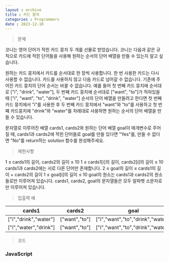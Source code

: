 ```yaml
---
layout : archive
title : 카드 뭉치
categories : Programmers
date : 2023-12-18
---
```

> 문제<br>

코니는 영어 단어가 적힌 카드 뭉치 두 개를 선물로 받았습니다. 코니는 다음과 같은 규칙으로 카드에 적힌 단어들을 사용해 원하는 순서의 단어 배열을 만들 수 있는지 알고 싶습니다.

원하는 카드 뭉치에서 카드를 순서대로 한 장씩 사용합니다.
한 번 사용한 카드는 다시 사용할 수 없습니다.
카드를 사용하지 않고 다음 카드로 넘어갈 수 없습니다.
기존에 주어진 카드 뭉치의 단어 순서는 바꿀 수 없습니다.
예를 들어 첫 번째 카드 뭉치에 순서대로 ["i", "drink", "water"], 두 번째 카드 뭉치에 순서대로 ["want", "to"]가 적혀있을 때 ["i", "want", "to", "drink", "water"] 순서의 단어 배열을 만들려고 한다면 첫 번째 카드 뭉치에서 "i"를 사용한 후 두 번째 카드 뭉치에서 "want"와 "to"를 사용하고 첫 번째 카드뭉치에 "drink"와 "water"를 차례대로 사용하면 원하는 순서의 단어 배열을 만들 수 있습니다.

문자열로 이루어진 배열 cards1, cards2와 원하는 단어 배열 goal이 매개변수로 주어질 때, cards1과 cards2에 적힌 단어들로 goal를 만들 있다면 "Yes"를, 만들 수 없다면 "No"를 return하는 solution 함수를 완성해주세요.

> 제한사항<br>

1 ≤ cards1의 길이, cards2의 길이 ≤ 10
1 ≤ cards1[i]의 길이, cards2[i]의 길이 ≤ 10
cards1과 cards2에는 서로 다른 단어만 존재합니다.
2 ≤ goal의 길이 ≤ cards1의 길이 + cards2의 길이
1 ≤ goal[i]의 길이 ≤ 10
goal의 원소는 cards1과 cards2의 원소들로만 이루어져 있습니다.
cards1, cards2, goal의 문자열들은 모두 알파벳 소문자로만 이루어져 있습니다.

> 입출력 예<br>

|cards1|cards2|goal|result|
|:--:|:--:|:--:|:--:|
|["i","drink","water"]|["want","to"]|["i","want","to","drink","water"]|"Yes"|
|["i","water","drink"]|["want","to"]|["i","want","to","drink","water"]|"No"|

> 코드

### JavaScript

<script src="https://gist.github.com/kwontaehoon/39af4de5828e2b563e7cd12309909f5b.js"></script>